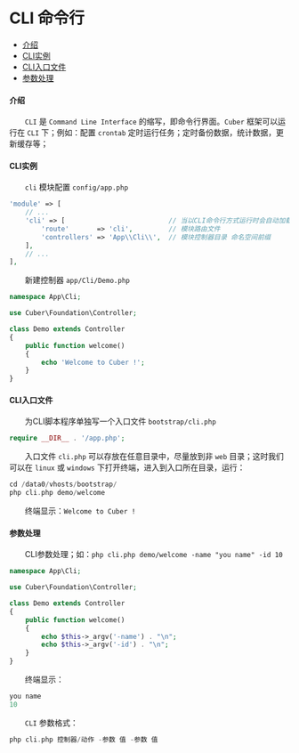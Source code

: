 # CLI 命令行

- [介绍](#cli)
- [CLI实例](#example)
- [CLI入口文件](#page)
- [参数处理](#argv)

#### <a name="cli">介绍</a>

　　`CLI` 是 `Command Line Interface` 的缩写，即命令行界面。`Cuber` 框架可以运行在 `CLI` 下；例如：配置 `crontab` 定时运行任务；定时备份数据，统计数据，更新缓存等；

#### <a name="example">CLI实例</a>

　　`cli` 模块配置 `config/app.php`

```php
'module' => [
    // ...
    'cli' => [                          // 当以CLI命令行方式运行时会自动加载 cli 模块
        'route'       => 'cli',         // 模块路由文件
        'controllers' => 'App\\Cli\\',  // 模块控制器目录 命名空间前缀
    ],
    // ...
],
```

　　新建控制器 `app/Cli/Demo.php`

```php
namespace App\Cli;

use Cuber\Foundation\Controller;

class Demo extends Controller
{
    public function welcome()
    {
        echo 'Welcome to Cuber !';
    }
}
```

#### <a name="page">CLI入口文件</a>

　　为CLI脚本程序单独写一个入口文件 `bootstrap/cli.php`

```php
require __DIR__ . '/app.php';
```

　　入口文件 `cli.php` 可以存放在任意目录中，尽量放到非 `web` 目录；这时我们可以在 `linux` 或 `windows` 下打开终端，进入到入口所在目录，运行：

```php
cd /data0/vhosts/bootstrap/
php cli.php demo/welcome
```

　　终端显示：`Welcome to Cuber !`

#### <a name="argv">参数处理</a>

　　CLI参数处理；如：`php cli.php demo/welcome -name "you name" -id 10`

```php
namespace App\Cli;

use Cuber\Foundation\Controller;

class Demo extends Controller
{
    public function welcome()
    {
        echo $this->_argv('-name') . "\n";
        echo $this->_argv('-id') . "\n";
    }
}
```

　　终端显示：

```php
you name
10
```

　　`CLI` 参数格式：

```php
php cli.php 控制器/动作 -参数 值 -参数 值
```

<br><br><br><br><br>
